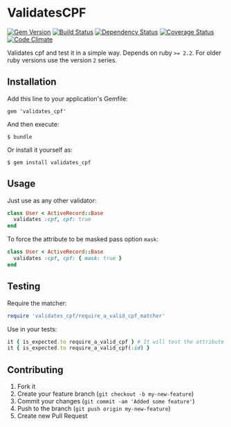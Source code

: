 # ValidatesCPF

[![Gem Version](https://badge.fury.io/rb/validates_cpf.png)](http://badge.fury.io/rb/validates_cpf) [![Build Status](https://secure.travis-ci.org/plribeiro3000/validates_cpf.png?branch=master)](http://travis-ci.org/plribeiro3000/validates_cpf) [![Dependency Status](https://gemnasium.com/plribeiro3000/validates_cpf.png)](https://gemnasium.com/plribeiro3000/validates_cpf) [![Coverage Status](https://coveralls.io/repos/plribeiro3000/validates_cpf/badge.png?branch=master)](https://coveralls.io/r/plribeiro3000/validates_cpf)  [![Code Climate](https://codeclimate.com/github/plribeiro3000/validates_cpf.png)](https://codeclimate.com/github/plribeiro3000/validates_cpf)

Validates cpf and test it in a simple way. Depends on ruby `>= 2.2`. For older ruby versions use the version `2` series.

## Installation

Add this line to your application's Gemfile:

    gem 'validates_cpf'

And then execute:

    $ bundle

Or install it yourself as:

    $ gem install validates_cpf

## Usage

Just use as any other validator:

```ruby
class User < ActiveRecord::Base
  validates :cpf, cpf: true
end
```

To force the attribute to be masked pass option `mask`:

```ruby
class User < ActiveRecord::Base
  validates :cpf, cpf: { mask: true }
end
```

## Testing

Require the matcher:

```ruby
require 'validates_cpf/require_a_valid_cpf_matcher'
```

Use in your tests:

```ruby
it { is_expected.to require_a_valid_cpf } # It will test the attribute :cpf by default
it { is_expected.to require_a_valid_cpf(:id) }
```

## Contributing

1. Fork it
2. Create your feature branch (`git checkout -b my-new-feature`)
3. Commit your changes (`git commit -am 'Added some feature'`)
4. Push to the branch (`git push origin my-new-feature`)
5. Create new Pull Request
